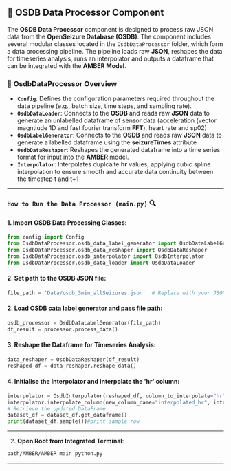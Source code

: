## 📁 **OSDB Data Processor Component** 

The **OSDB Data Processor** component is designed to process raw JSON data from the **OpenSeizure Database (OSDB)**. The component includes several modular classes located in the `OsdbDataProcessor` folder, which form a data processing pipeline. The pipeline loads raw **JSON**, reshapes the data for timeseries analysis, runs an interpolator and outputs a dataframe that can be integrated with the **AMBER Model**. 

### 📂 **OsdbDataProcessor Overview**

- **`Config`**: Defines the configuration parameters required throughout the data pipeline (e.g., batch size, time steps, and sampling rate).
- **`OsdbDataLoader`**: Connects to the **OSDB** and reads raw **JSON** data to generate an unlabelled dataframe of sensor data (acceleration (vector magntiude 1D and fast fourier transform **FFT**), heart rate and sp02)
- **`OsdbLabelGenerator`**:  Connects to the **OSDB** and reads raw **JSON** data to generate a labelled dataframe using the **seizureTimes** attribute
- **`OsdbDataReshaper`**: Reshapes the generated dataframe into a time series format for input into the **AMBER** model.
- **`Interpolator`**: Interpolates duplcaite **hr** values, applying cubic spline interpolation to ensure smooth and accurate data continuity between the timestep t and t+1


---

### **`How to Run the Data Processor (main.py)`** 🔍
#### 1. **Import OSDB Data Processing Classes**:
``` python
from config import Config
from OsdbDataProcessor.osdb_data_label_generator import OsdbDataLabelGenerator
from OsdbDataProcessor.osdb_data_reshaper import OsdbDataReshaper
from OsdbDataProcessor.osdb_interpolator import OsdbInterpolator
from OsdbDataProcessor.osdb_data_loader import OsdbDataLoader
```
#### 2. **Set path to the OSDB JSON file**:
``` python
file_path = 'Data/osdb_3min_allSeizures.json'  # Replace with your JSON file path
```

#### 2. **Load OSDB cata label generator and pass file path**:
``` python
osdb_processor = OsdbDataLabelGenerator(file_path)
df_result = processor.process_data()
```

#### 3. **Reshape the Dataframe for Timeseries Analysis**:
``` python
data_reshaper = OsdbDataReshaper(df_result)
reshaped_df = data_reshaper.reshape_data()
```

#### 4. **Initialise the Interpolator and interpolate the 'hr' column**:
``` python
interpolator = OsdbInterpolator(reshaped_df, column_to_interpolate="hr")
interpolator.interpolate_column(new_column_name="interpolated_hr", interval=config.N_TIME_STEPS, time_step=config.time_step_length)
# Retrieve the updated DataFrame
dataset_df = dataset_df.get_dataframe()    
print(dataset_df.sample())#print sample row
```
---

2. **Open Root from Integrated Terminal**:
```bash
path/AMBER/AMBER main python.py
```

---

